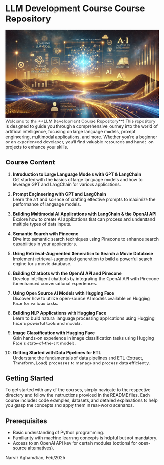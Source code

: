 # LLM Development Course Course Repository

<img src="llm-dev.jpg">

<br/>
Welcome to the **LLM Development Course Repository**! This repository is designed to guide you through a comprehensive journey into the world of artificial intelligence, focusing on large language models, prompt engineering, multimodal applications, and more. Whether you're a beginner or an experienced developer, you'll find valuable resources and hands-on projects to enhance your skills.

## Course Content

1. **Introduction to Large Language Models with GPT & LangChain**  
   Get started with the basics of large language models and how to leverage GPT and LangChain for various applications.

2. **Prompt Engineering with GPT and LangChain**  
   Learn the art and science of crafting effective prompts to maximize the performance of language models.

3. **Building Multimodal AI Applications with LangChain & the OpenAI API**  
   Explore how to create AI applications that can process and understand multiple types of data inputs.

4. **Semantic Search with Pinecone**  
   Dive into semantic search techniques using Pinecone to enhance search capabilities in your applications.

5. **Using Retrieval-Augmented Generation to Search a Movie Database**  
   Implement retrieval-augmented generation to build a powerful search engine for a movie database.

6. **Building Chatbots with the OpenAI API and Pinecone**  
   Develop intelligent chatbots by integrating the OpenAI API with Pinecone for enhanced conversational experiences.

7. **Using Open Source AI Models with Hugging Face**  
   Discover how to utilize open-source AI models available on Hugging Face for various tasks.

8. **Building NLP Applications with Hugging Face**  
   Learn to build natural language processing applications using Hugging Face's powerful tools and models.

9. **Image Classification with Hugging Face**  
   Gain hands-on experience in image classification tasks using Hugging Face's state-of-the-art models.

10. **Getting Started with Data Pipelines for ETL**  
    Understand the fundamentals of data pipelines and ETL (Extract, Transform, Load) processes to manage and process data efficiently.

## Getting Started

To get started with any of the courses, simply navigate to the respective directory and follow the instructions provided in the README files. Each course includes code examples, datasets, and detailed explanations to help you grasp the concepts and apply them in real-world scenarios.

## Prerequisites

- Basic understanding of Python programming.
- Familiarity with machine learning concepts is helpful but not mandatory.
- Access to an OpenAI API key for certain modules (optional for open-source alternatives).

Narvik Aghamalian, Feb/2025
